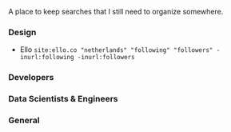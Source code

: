 A place to keep searches that I still need to organize somewhere. 

### Design 

- Ello 
  `site:ello.co "netherlands" "following" "followers" -inurl:following -inurl:followers`

### Developers

### Data Scientists & Engineers

### General 
